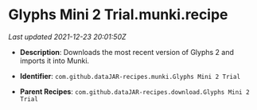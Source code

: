 # Glyphs Mini 2 Trial.munki.recipe

_Last updated 2021-12-23 20:01:50Z_

- **Description**: Downloads the most recent version of Glyphs 2 and imports it into Munki.

- **Identifier**: `com.github.dataJAR-recipes.munki.Glyphs Mini 2 Trial`

- **Parent Recipes**: `com.github.dataJAR-recipes.download.Glyphs Mini 2 Trial`
